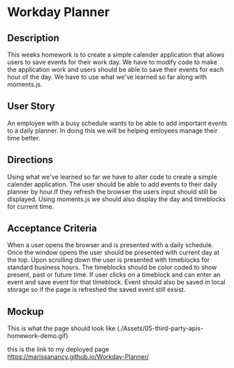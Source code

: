 # Workday Planner

## Description
This weeks homework is to create a simple calender application that allows users to save events for their work day. We have to modify code to make the application work and users should be able to save their events for each hour of the day. We have to use what we've learned so far along with moments.js.

## User Story
An employee with a busy schedule wants to be able to add important events to a daily planner. In doing this we will be helping emloyees manage their time better.

## Directions
Using what we've learned so far we have to alter code to create a simple calender application. The user should be able to add events to their daily planner by hour.If they refresh the browser the users input should still be displayed. Using moments.js we should also display the day and timeblocks for current time.

## Acceptance Criteria
When a user opens the browser and is presented with a daily schedule. Once the window opens the user should be presented with current day at the top. Upon scrolling down the user is presented with timeblocks for standard business hours. The timeblocks should be color coded to show present, past or future time. If user clicks on a timeblock and can enter an event and save event for that timeblock. Event should also be saved in local storage so if the page is refreshed the saved event still exsist.

## Mockup 
This is what the page should look like
(./Assets/05-third-party-apis-homework-demo.gif)

this is the link to my deployed page https://marissanancy.github.io/Workday-Planner/
